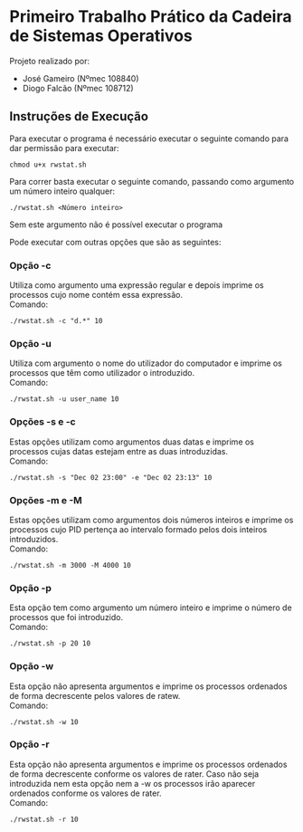 # Primeiro Trabalho Prático da Cadeira de Sistemas Operativos 
Projeto realizado por:
- José Gameiro (Nºmec 108840)
- Diogo Falcão (Nºmec 108712)

## Instruções de Execução
Para executar o programa é necessário executar o seguinte comando para dar permissão para executar:
```
chmod u+x rwstat.sh
```

Para correr basta executar o seguinte comando, passando como argumento um número inteiro qualquer:
```
./rwstat.sh <Número inteiro>
```
Sem este argumento não é possível executar o programa

Pode executar com outras opções que são as seguintes:

### Opção -c
Utiliza como argumento uma expressão regular e depois imprime os processos cujo nome contém essa expressão.<br />
Comando:
```
./rwstat.sh -c "d.*" 10
```

### Opção -u
Utiliza com argumento o nome do utilizador do computador e imprime os processos que têm como utilizador o introduzido.<br />
Comando:
```
./rwstat.sh -u user_name 10
```

### Opções -s e -c
Estas opções utilizam como argumentos duas datas e imprime os processos cujas datas estejam entre as duas introduzidas.<br />
Comando:
```
./rwstat.sh -s "Dec 02 23:00" -e "Dec 02 23:13" 10
```

### Opções -m e -M
Estas opções utilizam como argumentos dois números inteiros e imprime os processos cujo PID pertença ao intervalo formado pelos dois inteiros introduzidos.<br />
Comando:
```
./rwstat.sh -m 3000 -M 4000 10
```

### Opção -p
Esta opção tem como argumento um número inteiro e imprime o número de processos que foi introduzido.<br />
Comando:
```
./rwstat.sh -p 20 10
```

### Opção -w
Esta opção não apresenta argumentos e imprime os processos ordenados de forma decrescente pelos valores de ratew.<br />
Comando:
```
./rwstat.sh -w 10
```

### Opção -r
Esta opção não apresenta argumentos  e imprime os processos ordenados de forma decrescente conforme os valores de rater. Caso não seja introduzida nem esta opção nem a -w os processos irão aparecer ordenados conforme os valores de rater.<br />
Comando:
```
./rwstat.sh -r 10
```





